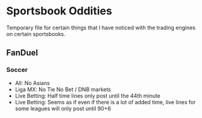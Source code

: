 # Sportsbook Oddities

Temporary file for certain things that I have noticed with the trading engines on certain sportsbooks.

## FanDuel

### Soccer

* All: No Asians
* Liga MX: No Tie No Bet / DNB markets
* Live Betting: Half time lines only post until the 44th minute
* Live Betting: Seems as if even if there is a lot of added time, live lines for some leagues will only post until 90+6
